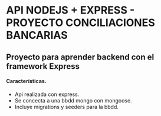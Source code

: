 # API NODEJS + EXPRESS - PROYECTO CONCILIACIONES BANCARIAS

## Proyecto para aprender backend con el framework Express

#### Características.
* Api realizada con express.
* Se concecta a una bbdd mongo con mongoose.
* Incluye migrations y seeders para la bbdd.

